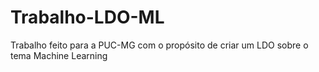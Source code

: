 # Trabalho-LDO-ML
Trabalho feito para a PUC-MG com o propósito de criar um LDO sobre o tema Machine Learning
